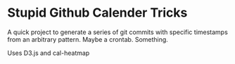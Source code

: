 Stupid Github Calender Tricks
=============================

A quick project to generate a series of git commits with specific timestamps from an arbitrary pattern. Maybe a crontab. Something. 

Uses D3.js and cal-heatmap

